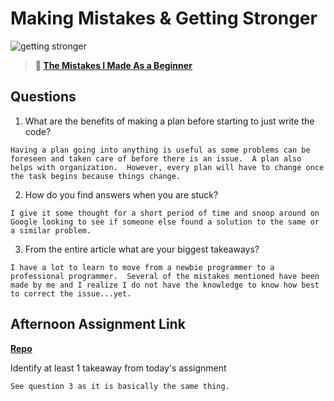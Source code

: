 # Making Mistakes & Getting Stronger

![getting stronger](https://bcw.blob.core.windows.net/public/img/lesson-images/js-bootcamp-logo.jpg)

> **📖 [The Mistakes I Made As a Beginner](https://codeworksacademy.com/fs-student-guide/resources/wk2/06-Coding-Mistakes)**

## Questions

1. What are the benefits of making a plan before starting to just write the code?
````
Having a plan going into anything is useful as some problems can be foreseen and taken care of before there is an issue.  A plan also helps with organization.  However, every plan will have to change once the task begins because things change.
````
2. How do you find answers when you are stuck?
````
I give it some thought for a short period of time and snoop around on Google looking to see if someone else found a solution to the same or a similar problem.
````
3. From the entire article what are your biggest takeaways?
````
I have a lot to learn to move from a newbie programmer to a professional programmer.  Several of the mistakes mentioned have been made by me and I realize I do not have the knowledge to know how best to correct the issue...yet.
````
## Afternoon Assignment Link

**[Repo](https://github.com/coombsab/<ASSIGNMENT_REPO>)**

Identify at least 1 takeaway from today's assignment
````
See question 3 as it is basically the same thing.
````